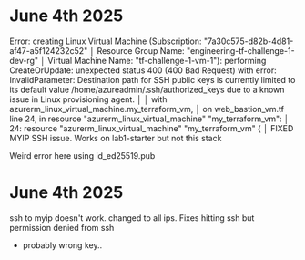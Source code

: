 
# June 4th 2025
 Error: creating Linux Virtual Machine (Subscription: "7a30c575-d82b-4d81-af47-a5f124232c52"
│ Resource Group Name: "engineering-tf-challenge-1-dev-rg"
│ Virtual Machine Name: "tf-challenge-1-vm-1"): performing CreateOrUpdate: unexpected status 400 (400 Bad Request) with error: InvalidParameter: Destination path for SSH public keys is currently limited to its default value /home/azureadmin/.ssh/authorized_keys  due to a known issue in Linux provisioning agent.
│ 
│   with azurerm_linux_virtual_machine.my_terraform_vm,
│   on web_bastion_vm.tf line 24, in resource "azurerm_linux_virtual_machine" "my_terraform_vm":
│   24: resource "azurerm_linux_virtual_machine" "my_terraform_vm" {
│ 
FIXED MYIP
SSH issue.  Works on lab1-starter but not this stack

Weird error here using id_ed25519.pub 

# June 4th 2025

ssh to myip doesn't work.
changed to all ips. Fixes hitting ssh but
permission denied from ssh 
  - probably wrong key..
